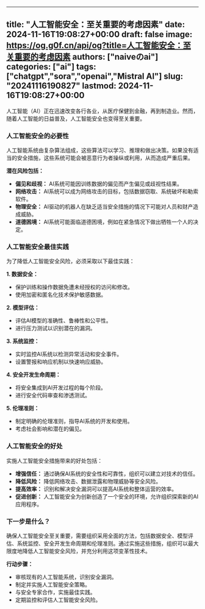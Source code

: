 
---
title: "人工智能安全：至关重要的考虑因素"
date: 2024-11-16T19:08:27+00:00
draft: false
image: https://og.g0f.cn/api/og?title=人工智能安全：至关重要的考虑因素
authors: ["naiveのai"]
categories: ["ai"]
tags: ["chatgpt","sora","openai","Mistral AI"]
slug: "20241116190827"
lastmod: 2024-11-16T19:08:27+00:00
---
人工智能（AI）正在迅速改变各行各业，从医疗保健到金融，再到制造业。然而，随着人工智能的日益普及，人工智能安全也变得至关重要。

### 人工智能安全的必要性

人工智能系统由复杂算法组成，这些算法可以学习、推理和做出决策。如果没有适当的安全措施，这些系统可能会被恶意行为者操纵或利用，从而造成严重后果。

**潜在风险包括：**

- **偏见和歧视：** AI系统可能因训练数据的偏见而产生偏见或歧视性结果。
- **网络攻击：** AI系统可以成为网络攻击的目标，包括数据窃取、系统破坏和勒索软件。
- **物理安全：** AI驱动的机器人在缺乏适当安全措施的情况下可能对人员和财产造成威胁。
- **道德困境：** AI系统可能面临道德困境，例如在紧急情况下做出牺牲一个人的决定。

### 人工智能安全最佳实践

为了降低人工智能安全风险，必须采取以下最佳实践：

**1. 数据安全：**

- 保护训练和操作数据免遭未经授权的访问和修改。
- 使用加密和匿名化技术保护敏感数据。

**2. 模型评估：**

- 评估AI模型的准确性、鲁棒性和公平性。
- 进行压力测试以识别潜在的漏洞。

**3. 系统监控：**

- 实时监控AI系统以检测异常活动和安全事件。
- 设置警报和响应机制以快速响应威胁。

**4. 安全开发生命周期：**

- 将安全集成到AI开发过程的每个阶段。
- 进行安全代码审查和渗透测试。

**5. 伦理准则：**

- 制定明确的伦理准则，指导AI系统的开发和使用。
- 考虑社会影响和潜在的偏见。

### 人工智能安全的好处

实施人工智能安全措施带来的好处包括：

- **增强信任：** 通过确保AI系统的安全性和可靠性，组织可以建立对技术的信任。
- **降低风险：** 降低网络攻击、数据泄露和物理威胁等安全风险。
- **提高效率：** 识别和解决安全漏洞可以提高AI系统和整体运营的效率。
- **促进创新：** 人工智能安全为创新创造了一个安全的环境，允许组织探索新的AI应用程序。

### 下一步是什么？

确保人工智能安全至关重要，需要组织采用全面的方法，包括数据安全、模型评估、系统监控、安全开发生命周期和伦理准则。通过实施这些措施，组织可以最大限度地降低人工智能安全风险，并充分利用这项变革性技术。

**行动步骤：**

- 审核现有的人工智能系统，识别安全漏洞。
- 制定并实施人工智能安全策略。
- 与安全专家合作，实施最佳实践。
- 定期监控和评估人工智能安全风险。